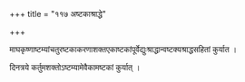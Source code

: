 +++
title = "११७ अष्टकाश्राद्धे"

+++

माघकृष्णाष्टम्यांचतुरष्टकाकरणाशक्तएकाष्टकांपूर्वेद्युःश्राद्धान्वष्टक्यश्राद्धसहितां कुर्यात ।

दिनत्रये कर्तुमशक्तोऽष्टम्यामेवैकामष्टकां कुर्यात् ।
